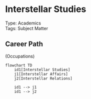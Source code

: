 # Interstellar Studies

Type: Academics  
Tags: Subject Matter

## Career Path

(Occupations)

```mermaid
flowchart TD
    id1[Interstellar Studies]
    j1[Interstellar Affairs]
    j2[Interstellar Relations]

    id1 --> j1
    id1 --> j2
```
